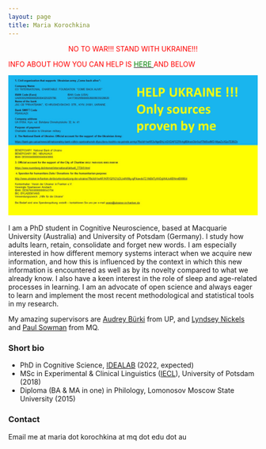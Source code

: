 ```yaml
---
layout: page
title: Maria Korochkina
---
```


<center><span style="color:red"> NO TO WAR!!! STAND WITH UKRAINE!!! </span></center>

<span style="color:red"> INFO ABOUT HOW YOU CAN HELP IS </span> [<span style="color:green"> HERE </span>](https://docs.google.com/document/d/1agAW4CQEdi5cDCSa8l8C5ez6Yflz5zaVIzMEgehqwq0/edit?fbclid=IwAR1GYhmR4HHO7v7Y7mDnaOZgESlU93Zx1_sXkbpYR-GOWzgIzIxhUN_yihk) <span style="color:red"> AND BELOW </span>

<p>
<center><img src="/images/StandWithUkraine.png" class="centerImage"/></center>
</p>

I am a PhD student in Cognitive Neuroscience, based at Macquarie University (Australia) and University of Potsdam (Germany). I study how adults learn, retain, consolidate and forget new words. I am especially interested in how different memory systems interact when we acquire new information, and how this is influenced by the context in which this new information is encountered as well as by its novelty compared to what we already know. I also have a keen interest in the role of sleep and age-related processes in learning. I am an advocate of open science and always eager to learn and implement the most recent methodological and statistical tools in my research.

My amazing supervisors are [Audrey Bürki](https://audreyburki.github.io/Website/) from UP, and [Lyndsey Nickels](https://researchers.mq.edu.au/en/persons/lyndsey-nickels) and [Paul Sowman](https://researchers.mq.edu.au/en/persons/paul-sowman) from MQ. 

### Short bio

* PhD in Cognitive Science, [IDEALAB](https://phd-idealab.com/) (2022, expected)
* MSc in Experimental & Clinical Linguistics ([IECL](https://www.uni-potsdam.de/en/iecl/index)), University of Potsdam (2018)
* Diploma (BA & MA in one) in Philology, Lomonosov Moscow State University (2015)

### Contact

Email me at maria dot korochkina at mq dot edu dot au

